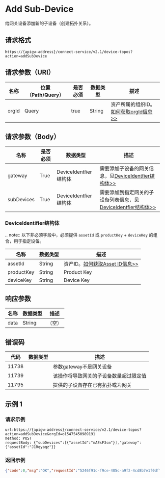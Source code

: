 # Add Sub-Device

给网关设备添加新的子设备（创建拓扑关系）。

## 请求格式

```
https://{apigw-address}/connect-service/v2.1/device-topos?action=addSubDevice
```

## 请求参数（URI）

| 名称          | 位置（Path/Query） | 是否必须 | 数据类型 | 描述      |
|---------------|------------------|----------|-----------|--------------|
| orgId         | Query            | true     | String    | 资产所属的组织ID。[如何获取orgId信息>>](/docs/api/zh_CN/2.0.9/api_faqs#id-orgid-orgid)                |


## 请求参数（Body）

| 名称          | 是否必须 | 数据类型 | 描述      |
|--------------------|----------|-----------|--------------|
| gateway | True      |DeviceIdentfier结构体 | 需要添加子设备的网关信息，见[DeviceIdentfier结构体>>](/docs/api/zh_CN/2.0.9/connect/add_sub_device.html#deviceidentifier) |
| subDevices           | True      | DeviceIdentfier结构体 | 需要添加到指定网关的子设备列表信息，见[DeviceIdentfier结构体>>](/docs/api/zh_CN/2.0.9/connect/add_sub_device.html#deviceidentifier)  |


### DeviceIdentifier结构体

.. note:: 以下非必须字段中，必须提供 ``assetId`` 或 ``productKey`` + ``deviceKey`` 的组合，用于指定设备。

>>>>>>>>>>>>>>>>>>>>>>>>>>>>>>>>>>>>>>>>>>>>>>>>>>>>>>>>>>>>


| 名称      | 数据类型 |描述|
|----------------|----------------|------------------|
| assetId  | String         | 资产ID。[如何获取Asset ID信息>>](/docs/api/zh_CN/2.0.9/api_faqs.html#asset-id-assetid-assetid) |
| productKey | String         | Product Key      |
| deviceKey | String         | Device Key          |




## 响应参数

| 名称| 数据类型 | 描述         |
|-------------|--------------------|----------------|
| data | String | （空）               |


## 错误码

| 代码| 数据类型 | 描述         |
|-------------|-----------------------------------|-----------------------------|
| 11738 |                | 参数gateway不是网关设备                |
| 11739 |                | 该操作将导致网关的子设备数量超过限定值 |
| 11795 |                | 提供的子设备存在已有拓扑或为网关      |


## 示例 1

### 请求示例

```
url:https://{apigw-address}/connect-service/v2.1/device-topos?action=addSubDevice&orgId=o15475450989191
method: POST
requestBody: {"subDevices":[{"assetId":"mAEsF3sm"}],"gateway":{"assetId":"J1Rqyaqz"}}
```

### 返回示例

```json
{"code":0,"msg":"OK","requestId":"5246f91c-f9ce-485c-a9f2-4cd8b7e1f0df","data":null}
```


